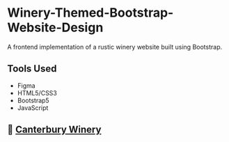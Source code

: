 # Winery-Themed-Bootstrap-Website-Design
 A frontend implementation of a rustic winery website built using Bootstrap.

## Tools Used
- Figma
- HTML5/CSS3
- Bootstrap5
- JavaScript

## 🍒 [Canterbury Winery](https://lizzencamelo.github.io/Canterbury-Winery/)
